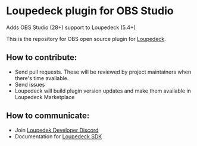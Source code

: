 # Loupedeck plugin for OBS Studio 
Adds OBS Studio (28+) support to Loupedeck (5.4+)

This is the repository for OBS open source plugin for [Loupedeck](https://loupedeck.com).

## How to contribute:
- Send pull requests. These will be reviewed by project maintainers when there's time available.
- Send issues
- Loupedeck will build plugin version updates and make them available in Loupedeck Marketplace

## How to communicate:
- Join [Loupedek Developer Discord](https://discord.gg/etJCPZytHg)
- Documentation for [Loupedeck SDK](https://github.com/Loupedeck/PluginSdk/wiki)


